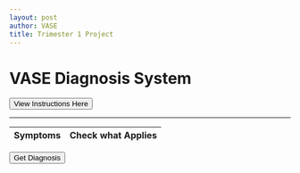 ```yaml
---
layout: post
author: VASE
title: Trimester 1 Project
---
```


<html lang="eng">
<head>
    <meta charset ="UTF-8">
    <meta name="viewport" content="width=device-width, initial-scale=1.0">
</head>
<body id="button">
    <div>
        <div class="vertical-center">
         <h1>VASE Diagnosis System</h1>
        </div>
        <div class="vertical-center">
            <BUTTON class="instructbtn" ONCLICK="ShowAndHide()">View Instructions Here</BUTTON>
            <div ID="Instructions" STYLE="display:none">Welcome to our VASE Diagnosis System. This system will help provide you with a diagnosis. All you need to do is select the symptoms you might have with the checkboxes below. Then click the 'Get Diagnosis' button at the bottom, and you'll receive a report on the condition you might have, steps to take in the future, as well as an option to get the report sent to your email.</div>
        </div>
        <hr>
            <table class="table-latitude">
                <thead>
                    <tr>
                        <th>Symptoms</th>
                        <th>Check what Applies</th>
                    </tr>
                    </thead>
                    <tbody id="result">
                    </tbody>
            </table>
    </div>
    <div class="vertical-center">
        <BUTTON id="btn_get_diagnosis" class="instructbtn">Get Diagnosis</BUTTON>
    </div>
</body>
</html>

 <script> 
    sympDict = {};

    const resultContainer = document.getElementById("result");

    const btnDiag = document.getElementById("btn_get_diagnosis");
    
    const url = "https://vase.nighthawkcodescrums.gq/api/diagnosis/";

    const options = {
        method: 'GET', // *GET, POST, PUT, DELETE, etc.
        mode: 'cors', // no-cors, *cors, same-origin
        cache: 'default', // *default, no-cache, reload, force-cache, only-if-cached
        credentials: 'omit', // include, *same-origin, omit
        headers: {
            'Content-Type': 'application/json'
            // 'Content-Type': 'application/x-www-form-urlencoded',
        },
    };
    // prepare fetch PUT options, clones with JS Spread Operator (...)
    const put_options = {...options, method: 'PUT'}; // clones and replaces method

    btnDiag.addEventListener('click', (event) => {
        sympStr = "";
        for (const s in sympDict) {
            if (sympDict[s]) {
                sympStr = sympStr + s + ", ";
            }
        }
        fetch(url+"diagnosis", options)
            .then(response => {
                if (response.status !== 200) {
                    error('GET API response failure: ' + response.status);
                    return;
                }
                // valid response will have JSON data
                response.json().then(data => {
                    alert(data)
                }
            })
    })

    // fetch the API
    fetch(url+"symptoms", options)
        // response is a RESTful "promise" on any successful fetch
        .then(response => {
            // check for response errors
            if (response.status !== 200) {
                error('GET API response failure: ' + response.status);
                return;
            }
            // valid response will have JSON data
            response.json().then(data => {
                console.log(data);

                    for (const symptom of data){
                        console.log(symptom);
                    
                        const tr = document.createElement("tr");
                    
                        const symptom_ele = document.createElement("td");
                        symptom_ele.innerHTML = symptom.toString();

                        const status = document.createElement("td");
                        var x = document.createElement("INPUT");
                        x.setAttribute("type", "checkbox");
                        x.setAttribute("id", symptom.toString());
                        x.setAttribute("class", "cell-center");

                        x.addEventListener('click', (event) => {
                            if (event.currentTarget.checked == true) {
                                sympDict[symptom] = true;
                                console.log(event.currentTarget.id);
                            } else {
                                console.log('you unchecked this box')
                                sympDict[symptom] = false;
                            }
                        })

                        status.appendChild(x);

                    // this builds ALL td's (cells) into tr element
                        tr.appendChild(symptom_ele);
                        tr.appendChild(status);
                        resultContainer.appendChild(tr);
                    }
        
                })
            })

    function ShowAndHide() {
        var instruct = document.getElementById('Instructions');
        if (instruct.style.display == 'none') {
            instruct.style.display = 'block';
        } else {
            instruct.style.display = 'none';
        }
    }
 </script>
